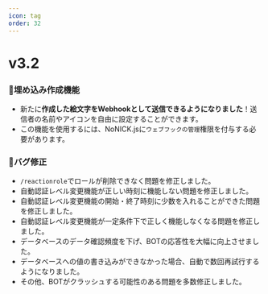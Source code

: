 ```yaml
---
icon: tag
order: 32
---
```

# v3.2
### 💬埋め込み作成機能
* 新たに**作成した絵文字をWebhookとして送信できるようになりました**！送信者の名前やアイコンを自由に設定することができます。
* この機能を使用するには、NoNICK.jsに`ウェブフックの管理`権限を付与する必要があります。

### 🔨バグ修正
* `/reactionrole`でロールが削除できなく問題を修正しました。
* 自動認証レベル変更機能が正しい時刻に機能しない問題を修正しました。
* 自動認証レベル変更機能の開始・終了時刻に少数を入れることができた問題を修正しました。
* 自動認証レベル変更機能が一定条件下で正しく機能しなくなる問題を修正しました。
* データベースのデータ確認頻度を下げ、BOTの応答性を大幅に向上させました。
* データベースへの値の書き込みができなかった場合、自動で数回再試行するようになりました。
* その他、BOTがクラッシュする可能性のある問題を多数修正しました。